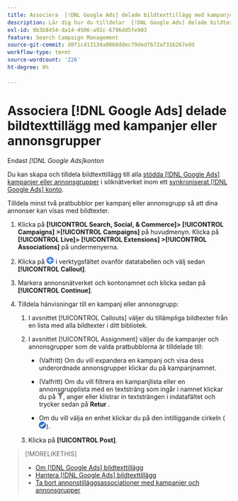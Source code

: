 ```yaml
---
title: Associera  [!DNL Google Ads] delade bildtexttillägg med kampanjer eller annonsgrupper
description: Lär dig hur du tilldelar  [!DNL Google Ads] delade bildtexttillägg till kampanjer eller annonsgrupper.
exl-id: 9b3b8454-da14-4506-a92c-6796dd5fe903
feature: Search Campaign Management
source-git-commit: d0f1c413134a0868ddec79ded7672af316267edd
workflow-type: tm+mt
source-wordcount: '226'
ht-degree: 0%

---
```


# Associera [!DNL Google Ads] delade bildtexttillägg med kampanjer eller annonsgrupper

Endast *[!DNL Google Ads]konton*

Du kan skapa och tilldela bildtexttillägg till alla [stödda [!DNL Google Ads] kampanjer eller annonsgrupper](/help/search-social-commerce/introduction/supported-inventory.md) i söknätverket inom ett [synkroniserat [!DNL Google Ads] konto](/help/search-social-commerce/campaign-management/accounts/ad-network-account-about.md).

Tilldela minst två pratbubblor per kampanj eller annonsgrupp så att dina annonser kan visas med bildtexter.

1. Klicka på **[!UICONTROL Search, Social, & Commerce]> [!UICONTROL Campaigns] >[!UICONTROL Campaigns]** på huvudmenyn. Klicka på **[!UICONTROL Live]> [!UICONTROL Extensions] >[!UICONTROL Associations]** på undermenyerna.

1. Klicka på ![Skapa](/help/search-social-commerce/assets/add.png "Skapa") i verktygsfältet ovanför datatabellen och välj sedan **[!UICONTROL Callout]**.

1. Markera annonsnätverket och kontonamnet och klicka sedan på **[!UICONTROL Continue]**.

1. Tilldela hänvisningar till en kampanj eller annonsgrupp:

   1. I avsnittet [!UICONTROL Callouts] väljer du tillämpliga bildtexter från en lista med alla bildtexter i ditt bibliotek.

   1. I avsnittet [!UICONTROL Assignment] väljer du de kampanjer och annonsgrupper som de valda pratbubblorna är tilldelade till:

      * (Valfritt) Om du vill expandera en kampanj och visa dess underordnade annonsgrupper klickar du på kampanjnamnet.

      * (Valfritt) Om du vill filtrera en kampanjlista eller en annonsgrupplista med en textsträng som ingår i namnet klickar du på ![Filter](/help/search-social-commerce/assets/filter.png "Filter"), anger eller klistrar in textsträngen i indatafältet och trycker sedan på **Retur** .

      * Om du vill välja en enhet klickar du på den intilliggande cirkeln (![Markera](/help/search-social-commerce/assets/include.png "Markera")).

   1. Klicka på **[!UICONTROL Post]**.

>[!MORELIKETHIS]
>
>* [Om [!DNL Google Ads] bildtexttillägg](callout-extension-about.md)
>* [Hantera [!DNL Google Ads] bildtexttillägg](callout-extension-manage.md)
>* [Ta bort annonstilläggsassociationer med kampanjer och annonsgrupper](/help/search-social-commerce/campaign-management/campaigns/ad-extension-association-delete.md)
